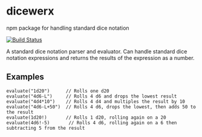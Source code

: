 # dicewerx

npm package for handling standard dice notation

[![Build Status](https://travis-ci.org/codemastermick/dicewerx.svg?branch=master)](https://travis-ci.org/codemastermick/dicewerx)

A standard dice notation parser and evaluator. Can handle standard dice notation expressions and returns the results of the expression as a number.

## Examples

```
evaluate("1d20")      // Rolls one d20
evaluate("4d6-L")     // Rolls 4 d6 and drops the lowest result
evaluate("4d4*10")    // Rolls 4 d4 and multiples the result by 10
evaluate("4d6-L+50")  // Rolls 4 d6, drops the lowest, then adds 50 to the result
evaluate(1d20!)       // Rolls 1 d20, rolling again on a 20
evaluate(4d6!-5)       // Rolls 4 d6, rolling again on a 6 then subtracting 5 from the result
```
